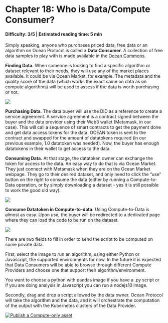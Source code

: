 # Chapter 18: Who is Data/Compute Consumer?

#### Difficulty: **3/5** \| Estimated reading time: **5 min**

<dialog character="mantaray">We’ve met the data fishes. Now let’s scrutinize the species who look to acquire data to build models: the data consumers.</dialog>

Simply speaking, anyone who purchases priced data, free data or an algorithm on Ocean Protocol is called a **Data Consumer**. A collection of free data samples to play with is made available in the [Ocean Commons](http://commons.oceanprotocol.com).

**Finding Data.** When someone is looking to find a specific algorithm or dataset relevant to their needs, they will use any of the market places available. It could be via Ocean Market, for example. The metadata and the quality score of the data (which works the exact same on data as on compute algorithms) will be used to assess if the data is worth purchasing or not.

<img src="/images/chapter18_0.png" />

**Purchasing Data**. The data buyer will use the DID as a reference to create a service agreement. A service agreement is a contract signed between the buyer and the data provider using their Web3 wallet (Metamask, in our case). This will call a sequence of smart contracts to get the payment done and get data access tokens for the data. OCEAN token is sent to the contract and swapped for the amount of datatokens required (in our previous example, 1.0 datatoken was needed). Now, the buyer has enough datatokens in their wallet to get access to the data.

**Consuming Data.** At that stage, the datatoken owner can exchange the token for access to the data. An easy way to do that is via Ocean Market. They just connect with Metamask when they are on the Ocean Market webpage. They go to their desired dataset, and only need to click the “use” button on the right to consume the data (either by running a Compute-to-Data operation, or by simply downloading a dataset - yes it is still possible to work the good old way).

<img src="/images/chapter18_1.png" />

**Consume Datatoken in Compute-to-data.** Using Compute-to-Data is almost as easy. Upon *use*, the buyer will be redirected to a dedicated page where they can load the code to be run on the dataset.

<img src="/images/chapter18_2.png" />

There are two fields to fill in order to send the script to be computed on some private data.

First, select the image to run an algorithm, using either Python or Javascript, the supported environments for now. In the future it is expected that Data Consumers will be able to browse through different Compute Providers and choose one that support their algorithm/environment.

You want to choose a python with pandas image if you have a .py script or if you are doing analysis in Javascript you can run a nodejs10 image.

Secondly, drag and drop a script allowed by the data owner. Ocean Protocol will take the algorithm and the data, and it will orchestrate the computation of the output with the Kubernetes clusters of the Data Provider.

[![Publish a Compute-only asset](http://img.youtube.com/vi/dmvdARC6xxU/0.jpg)](https://www.youtube.com/watch?v=dmvdARC6xxU "Publish a Compute-only asset")
